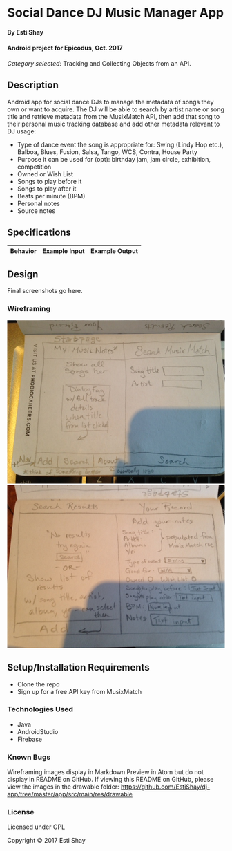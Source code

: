 # Social Dance DJ Music Manager App

#### By Esti Shay
#### Android project for Epicodus, Oct. 2017
*Category selected:* Tracking and Collecting Objects from an API.

## Description

Android app for social dance DJs to manage the metadata of songs they own or want to acquire. The DJ will be able to search by artist name or song title and retrieve metadata from the MusixMatch API, then add that song to their personal music tracking database and add other metadata relevant to DJ usage:
* Type of dance event the song is appropriate for: Swing (Lindy Hop etc.), Balboa, Blues, Fusion, Salsa, Tango, WCS, Contra, House Party
* Purpose it can be used for (opt): birthday jam, jam circle, exhibition, competition
* Owned or Wish List
* Songs to play before it
* Songs to play after it
* Beats per minute (BPM)
* Personal notes
* Source notes

## Specifications
| Behavior      | Example Input      | Example Output       |
| ------------- | ------------- | ------------- |  

## Design
Final screenshots go here.

### Wireframing
![Wireframing: start and search pages](/app/src/main/res/drawable/wireframing2.jpg "Diagram of Start and Search pages")
![Wireframing: search results and your notes pages](/app/src/main/res/drawable/wireframing1.jpg "Diagram of search results and form to add personal notes")

## Setup/Installation Requirements
* Clone the repo
* Sign up for a free API key from MusixMatch

### Technologies Used
* Java
* AndroidStudio
* Firebase

### Known Bugs
Wireframing images display in Markdown Preview in Atom but do not display in README on GitHub. If viewing this README on GitHub, please view the images in the drawable folder: https://github.com/EstiShay/dj-app/tree/master/app/src/main/res/drawable

### License

Licensed under GPL

Copyright &copy; 2017 Esti Shay
